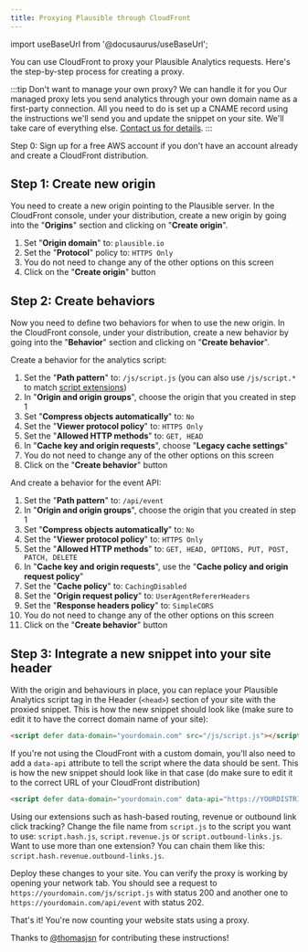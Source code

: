 ```yaml
---
title: Proxying Plausible through CloudFront
---
```


import useBaseUrl from '@docusaurus/useBaseUrl';

You can use CloudFront to proxy your Plausible Analytics requests. Here's the step-by-step process for creating a proxy.

:::tip Don't want to manage your own proxy? We can handle it for you
Our managed proxy lets you send analytics through your own domain name as a first-party connection. All you need to do is set up a CNAME record using the instructions we'll send you and update the snippet on your site. We'll take care of everything else. [Contact us for details](https://plausible.io/contact).
:::

Step 0: Sign up for a free AWS account if you don't have an account already and create a CloudFront distribution. 

## Step 1: Create new origin

You need to create a new origin pointing to the Plausible server. In the CloudFront console, under your distribution, create a new origin by going into the "**Origins**" section and clicking on "**Create origin**".

1. Set "**Origin domain**" to: `plausible.io`
2. Set the "**Protocol**" policy to: `HTTPS Only`
3. You do not need to change any of the other options on this screen
4. Click on the "**Create origin**" button 

## Step 2: Create behaviors

Now you need to define two behaviors for when to use the new origin. In the CloudFront console, under your distribution, create a new behavior by going into the "**Behavior**" section and clicking on "**Create behavior**".

Create a behavior for the analytics script:

1. Set the "**Path pattern**" to: `/js/script.js` (you can also use `/js/script.*` to match [script extensions](https://plausible.io/docs/script-extensions))
2. In "**Origin and origin groups**", choose the origin that you created in step 1
3. Set "**Compress objects automatically**" to: `No`
4. Set the "**Viewer protocol policy**" to: `HTTPS Only`
5. Set the "**Allowed HTTP methods**" to: `GET, HEAD`
6. In "**Cache key and origin requests**", choose "**Legacy cache settings**"
7. You do not need to change any of the other options on this screen
8. Click on the "**Create behavior**" button 

And create a behavior for the event API:

1. Set the "**Path pattern**" to: `/api/event`
2. In "**Origin and origin groups**", choose the origin that you created in step 1
3. Set "**Compress objects automatically**" to: `No`
4. Set the "**Viewer protocol policy**" to: `HTTPS Only`
5. Set the "**Allowed HTTP methods**" to: `GET, HEAD, OPTIONS, PUT, POST, PATCH, DELETE`
6. In "**Cache key and origin requests**", use the "**Cache policy and origin request policy**"
7. Set the "**Cache policy**" to: `CachingDisabled`
8. Set the "**Origin request policy**" to: `UserAgentRefererHeaders`
9. Set the "**Response headers policy**" to: `SimpleCORS`
10. You do not need to change any of the other options on this screen
11. Click on the "**Create behavior**" button 

## Step 3: Integrate a new snippet into your site header

With the origin and behaviours in place, you can replace your Plausible Analytics script tag in the Header (`<head>`) section of your site with the proxied snippet. This is how the new snippet should look like (make sure to edit it to have the correct domain name of your site):

```html
<script defer data-domain="yourdomain.com" src="/js/script.js"></script>
```

If you're not using the CloudFront with a custom domain, you'll also need to add a `data-api` attribute to tell the script where the data should be sent. This is how the new snippet should look like in that case (do make sure to edit it to the correct URL of your CloudFront distribution)

```html
<script defer data-domain="yourdomain.com" data-api="https://YOURDISTRIBUTION.cloudfront.net/api/event" src="https://YOURDISTRIBUTION.cloudfront.net/js/script.js"></script>
```

Using our extensions such as hash-based routing, revenue or outbound link click tracking? Change the file name from `script.js` to the script you want to use: `script.hash.js`, `script.revenue.js` or `script.outbound-links.js`. Want to use more than one extension? You can chain them like this: `script.hash.revenue.outbound-links.js`.

Deploy these changes to your site. You can verify the proxy is working by opening your network tab. You should see a request to
`https://yourdomain.com/js/script.js` with status 200 and another one to `https://yourdomain.com/api/event` with status 202.

That's it! You're now counting your website stats using a proxy.

Thanks to [@thomasjsn](https://github.com/thomasjsn) for contributing these instructions!
